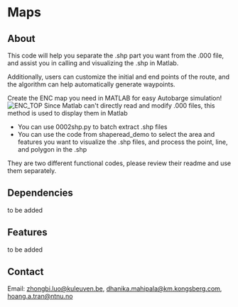 # Maps

## About
 This code will help you separate the .shp part you want from the .000 file, and assist you in calling and visualizing the .shp in Matlab. 
 
 Additionally, users can customize the initial and end points of the route, and the algorithm can help automatically generate waypoints.
 
 Create the ENC map you need in MATLAB for easy Autobarge simulation!
![ENC_TOP](https://github.com/ZhongbiLuo/ENCTEST/assets/117602650/ec3a3289-d91d-45b8-beed-a5ec7bde705a)
Since Matlab can't directly read and modify .000 files, this method is used to display them in Matlab
- You can use 0002shp.py to batch extract .shp files
- You can use the code from shaperead_demo to select the area and features you want to visualize the .shp files, and process the point, line, and polygon in the .shp

They are two different functional codes, please review their readme and use them separately.

## Dependencies
to be added

## Features
to be added

## Contact
Email: zhongbi.luo@kuleuven.be,
dhanika.mahipala@km.kongsberg.com,
hoang.a.tran@ntnu.no
